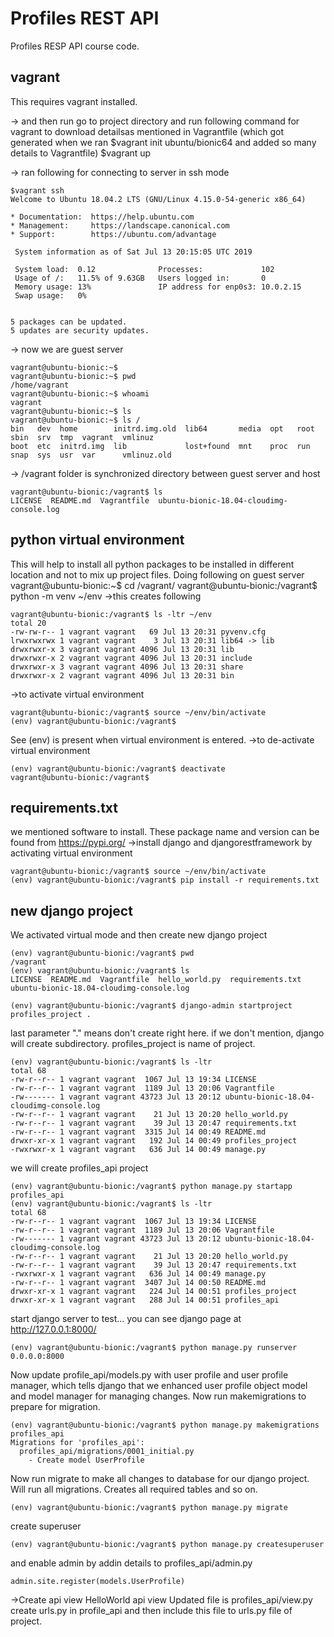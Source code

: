 # Profiles REST API
Profiles RESP API course code.

## vagrant
This requires vagrant installed.

-> and then run go to project directory and run following command for vagrant to download detailsas mentioned in Vagrantfile (which got generated when we ran $vagrant init ubuntu/bionic64 and added so many details to Vagrantfile)
$vagrant up

-> ran following for connecting to server in ssh mode
```
$vagrant ssh
Welcome to Ubuntu 18.04.2 LTS (GNU/Linux 4.15.0-54-generic x86_64)

* Documentation:  https://help.ubuntu.com
* Management:     https://landscape.canonical.com
* Support:        https://ubuntu.com/advantage

 System information as of Sat Jul 13 20:15:05 UTC 2019

 System load:  0.12              Processes:             102
 Usage of /:   11.5% of 9.63GB   Users logged in:       0
 Memory usage: 13%               IP address for enp0s3: 10.0.2.15
 Swap usage:   0%


5 packages can be updated.
5 updates are security updates.
```
-> now we are guest server
```
vagrant@ubuntu-bionic:~$
vagrant@ubuntu-bionic:~$ pwd
/home/vagrant
vagrant@ubuntu-bionic:~$ whoami
vagrant
vagrant@ubuntu-bionic:~$ ls
vagrant@ubuntu-bionic:~$ ls /
bin   dev  home        initrd.img.old  lib64       media  opt   root  sbin  srv  tmp  vagrant  vmlinuz
boot  etc  initrd.img  lib             lost+found  mnt    proc  run   snap  sys  usr  var      vmlinuz.old
```

-> /vagrant folder is synchronized directory between guest server and host
```
vagrant@ubuntu-bionic:/vagrant$ ls
LICENSE  README.md  Vagrantfile  ubuntu-bionic-18.04-cloudimg-console.log
```

## python virtual environment
This will help to install all python packages to be installed in different location and not to mix up project files.
Doing following on guest server
vagrant@ubuntu-bionic:~$ cd /vagrant/
vagrant@ubuntu-bionic:/vagrant$ python -m venv ~/env
->this creates following
```
vagrant@ubuntu-bionic:/vagrant$ ls -ltr ~/env
total 20
-rw-rw-r-- 1 vagrant vagrant   69 Jul 13 20:31 pyvenv.cfg
lrwxrwxrwx 1 vagrant vagrant    3 Jul 13 20:31 lib64 -> lib
drwxrwxr-x 3 vagrant vagrant 4096 Jul 13 20:31 lib
drwxrwxr-x 2 vagrant vagrant 4096 Jul 13 20:31 include
drwxrwxr-x 3 vagrant vagrant 4096 Jul 13 20:31 share
drwxrwxr-x 2 vagrant vagrant 4096 Jul 13 20:31 bin
```
->to activate virtual environment
```
vagrant@ubuntu-bionic:/vagrant$ source ~/env/bin/activate
(env) vagrant@ubuntu-bionic:/vagrant$
```
See (env) is present when virtual environment is entered.
->to de-activate virtual environment
```
(env) vagrant@ubuntu-bionic:/vagrant$ deactivate
vagrant@ubuntu-bionic:/vagrant$
```

## requirements.txt
we mentioned software to install. These package name and version can be found from https://pypi.org/
->install django and djangorestframework by activating virtual environment
```
vagrant@ubuntu-bionic:/vagrant$ source ~/env/bin/activate
(env) vagrant@ubuntu-bionic:/vagrant$ pip install -r requirements.txt
```

## new django project
We activated virtual mode and then create new django project
```
(env) vagrant@ubuntu-bionic:/vagrant$ pwd
/vagrant
(env) vagrant@ubuntu-bionic:/vagrant$ ls
LICENSE  README.md  Vagrantfile  hello_world.py  requirements.txt  ubuntu-bionic-18.04-cloudimg-console.log

(env) vagrant@ubuntu-bionic:/vagrant$ django-admin startproject profiles_project .
```
last parameter "." means don't create right here. if we don't mention, django will create subdirectory.
profiles_project is name of project.
```
(env) vagrant@ubuntu-bionic:/vagrant$ ls -ltr
total 68
-rw-r--r-- 1 vagrant vagrant  1067 Jul 13 19:34 LICENSE
-rw-r--r-- 1 vagrant vagrant  1189 Jul 13 20:06 Vagrantfile
-rw------- 1 vagrant vagrant 43723 Jul 13 20:12 ubuntu-bionic-18.04-cloudimg-console.log
-rw-r--r-- 1 vagrant vagrant    21 Jul 13 20:20 hello_world.py
-rw-r--r-- 1 vagrant vagrant    39 Jul 13 20:47 requirements.txt
-rw-r--r-- 1 vagrant vagrant  3315 Jul 14 00:49 README.md
drwxr-xr-x 1 vagrant vagrant   192 Jul 14 00:49 profiles_project
-rwxrwxr-x 1 vagrant vagrant   636 Jul 14 00:49 manage.py
```

we will create profiles_api project
```
(env) vagrant@ubuntu-bionic:/vagrant$ python manage.py startapp profiles_api
(env) vagrant@ubuntu-bionic:/vagrant$ ls -ltr
total 68
-rw-r--r-- 1 vagrant vagrant  1067 Jul 13 19:34 LICENSE
-rw-r--r-- 1 vagrant vagrant  1189 Jul 13 20:06 Vagrantfile
-rw------- 1 vagrant vagrant 43723 Jul 13 20:12 ubuntu-bionic-18.04-cloudimg-console.log
-rw-r--r-- 1 vagrant vagrant    21 Jul 13 20:20 hello_world.py
-rw-r--r-- 1 vagrant vagrant    39 Jul 13 20:47 requirements.txt
-rwxrwxr-x 1 vagrant vagrant   636 Jul 14 00:49 manage.py
-rw-r--r-- 1 vagrant vagrant  3407 Jul 14 00:50 README.md
drwxr-xr-x 1 vagrant vagrant   224 Jul 14 00:51 profiles_project
drwxr-xr-x 1 vagrant vagrant   288 Jul 14 00:51 profiles_api
```

start django server to test... you can see django page at http://127.0.0.1:8000/
```
(env) vagrant@ubuntu-bionic:/vagrant$ python manage.py runserver 0.0.0.0:8000

```

Now update profile_api/models.py with user profile and user profile manager,
which tells django that we enhanced user profile object model and model manager
for managing changes.
Now run makemigrations to prepare for migration.
```
(env) vagrant@ubuntu-bionic:/vagrant$ python manage.py makemigrations profiles_api
Migrations for 'profiles_api':
  profiles_api/migrations/0001_initial.py
    - Create model UserProfile
```
Now run migrate to make all changes to database for our django project.
Will run all migrations. Creates all required tables and so on.
```
(env) vagrant@ubuntu-bionic:/vagrant$ python manage.py migrate
```
create superuser
```
(env) vagrant@ubuntu-bionic:/vagrant$ python manage.py createsuperuser
```

and enable admin by addin details to profiles_api/admin.py
```
admin.site.register(models.UserProfile)
```

->Create api view
HelloWorld api view
Updated file is profiles_api/view.py
create urls.py in profile_api and then include this file to urls.py file of project.
